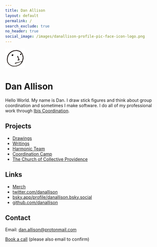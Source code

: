 ```yaml
---
title: Dan Allison
layout: default
permalink: /
search_exclude: true
no_header: true
social_image: /images/danallison-profile-pic-face-icon-logo.png
---
```


<img src="/images/danallison-profile-pic-face-icon-logo.png" width="64px">

# Dan Allison

Hello World. My name is Dan. I draw stick figures and think about group coordination and sometimes I make software. I do all of my professional work through [Ibis Coordination](https://ibis-coordination.com).

## Projects

* [Drawings](/drawings)
* [Writings](/writings)
* [Harmonic Team](https://harmonic.team)
* [Coordination Camp](https://coordination.camp)
* [The Church of Collective Providence](https://collectiveprovidence.church)

## Links

* [Merch](https://danallison.threadless.com/)
* [twitter.com/danallison](https://twitter.com/danallison)
* [bsky.app/profile/danallison.bsky.social](https://bsky.app/profile/danallison.bsky.social)
* [github.com/danallison](https://github.com/danallison)

## Contact

Email: [dan.allison@protonmail.com](mailto:dan.allison@protonmail.com)

[Book a call](https://cal.com/danallison) (please also email to confirm)